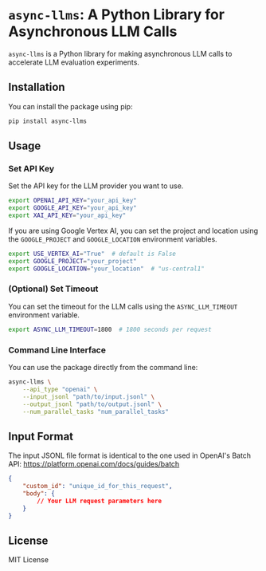 # `async-llms`: A Python Library for Asynchronous LLM Calls

`async-llms` is a Python library for making asynchronous LLM calls to accelerate LLM evaluation experiments.

## Installation

You can install the package using pip:

```bash
pip install async-llms
```

## Usage

### Set API Key
Set the API key for the LLM provider you want to use.
```bash
export OPENAI_API_KEY="your_api_key"
export GOOGLE_API_KEY="your_api_key"
export XAI_API_KEY="your_api_key"
```

If you are using Google Vertex AI, you can set the project and location using the `GOOGLE_PROJECT` and `GOOGLE_LOCATION` environment variables.
```bash
export USE_VERTEX_AI="True"  # default is False
export GOOGLE_PROJECT="your_project"
export GOOGLE_LOCATION="your_location"  # "us-central1"
```

### (Optional) Set Timeout
You can set the timeout for the LLM calls using the `ASYNC_LLM_TIMEOUT` environment variable.
```bash
export ASYNC_LLM_TIMEOUT=1800  # 1800 seconds per request
```

### Command Line Interface

You can use the package directly from the command line:

```bash
async-llms \
    --api_type "openai" \
    --input_jsonl "path/to/input.jsonl" \
    --output_jsonl "path/to/output.jsonl" \
    --num_parallel_tasks "num_parallel_tasks"
```

## Input Format

The input JSONL file format is identical to the one used in OpenAI's Batch API: https://platform.openai.com/docs/guides/batch

```json
{
    "custom_id": "unique_id_for_this_request",
    "body": {
        // Your LLM request parameters here
    }
}
```

## License

MIT License
